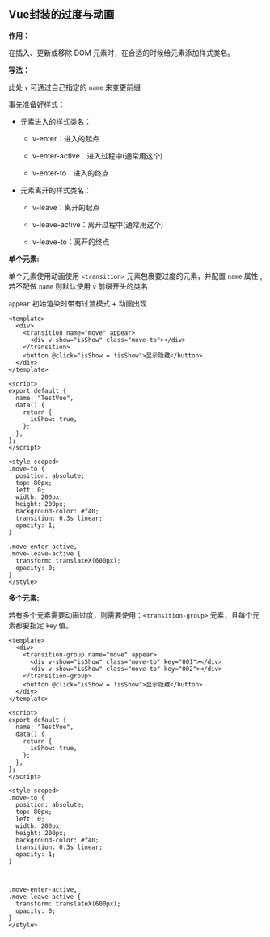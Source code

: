 ## Vue封装的过度与动画

**作用：**

在插入、更新或移除 DOM 元素时，在合适的时候给元素添加样式类名。



**写法：**

此处 `v` 可通过自己指定的 `name` 来变更前缀

事先准备好样式：

- 元素进入的样式类名：

  - v-enter：进入的起点

  - v-enter-active：进入过程中(通常用这个)

  - v-enter-to：进入的终点

- 元素离开的样式类名：

  - v-leave：离开的起点

  - v-leave-active：离开过程中(通常用这个)

  - v-leave-to：离开的终点



**单个元素:**

单个元素使用动画使用 `<transition>` 元素包裹要过度的元素，并配置 `name` 属性 , 若不配做 `name` 则默认使用 `v` 前缀开头的类名

`appear` 初始渲染时带有过渡模式 + 动画出现

```vue
<template>
  <div>
    <transition name="move" appear>
      <div v-show="isShow" class="move-to"></div>
    </transition>
    <button @click="isShow = !isShow">显示隐藏</button>
  </div>
</template>

<script>
export default {
  name: "TestVue",
  data() {
    return {
      isShow: true,
    };
  },
};
</script>

<style scoped>
.move-to {
  position: absolute;
  top: 80px;
  left: 0;
  width: 200px;
  height: 200px;
  background-color: #f40;
  transition: 0.3s linear;
  opacity: 1;
}

.move-enter-active,
.move-leave-active {
  transform: translateX(600px);
  opacity: 0;
}
</style>
```



**多个元素:**

若有多个元素需要动画过度，则需要使用：`<transition-group>` 元素，且每个元素都要指定 `key` 值。

```vue
<template>
  <div>
    <transition-group name="move" appear>
      <div v-show="isShow" class="move-to" key="001"></div>
      <div v-show="isShow" class="move-to" key="002"></div>
    </transition-group>
    <button @click="isShow = !isShow">显示隐藏</button>
  </div>
</template>

<script>
export default {
  name: "TestVue",
  data() {
    return {
      isShow: true,
    };
  },
};
</script>

<style scoped>
.move-to {
  position: absolute;
  top: 80px;
  left: 0;
  width: 200px;
  height: 200px;
  background-color: #f40;
  transition: 0.3s linear;
  opacity: 1;
}



.move-enter-active,
.move-leave-active {
  transform: translateX(600px);
  opacity: 0;
}
</style>
```

